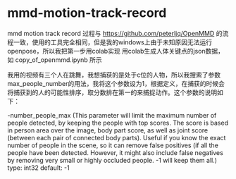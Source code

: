 # mmd-motion-track-record
mmd motion track record
过程与 https://github.com/peterljq/OpenMMD 的流程一致，使用的工具完全相同，但是我的windows上由于未知原因无法运行openpose，所以我把第一步用colab实现
用colab生成人体关键点的json数据，如 copy_of_openmmd.ipynb 所示

我用的视频有三个人在跳舞，我想捕获的是处于c位的人物，所以我搜索了参数 max_people_number的用法，我将这个参数设为1，根据定义，在捕获的时候会将捕获到的人的可能性排序，取分数排在第一的来捕捉动作。这个参数的说明如下：

-number_people_max (This parameter will limit the maximum number of people
      detected, by keeping the people with top scores. The score is based in
      person area over the image, body part score, as well as joint score
      (between each pair of connected body parts). Useful if you know the exact
      number of people in the scene, so it can remove false positives (if all
      the people have been detected. However, it might also include false
      negatives by removing very small or highly occluded people. -1 will keep
      them all.) type: int32 default: -1
